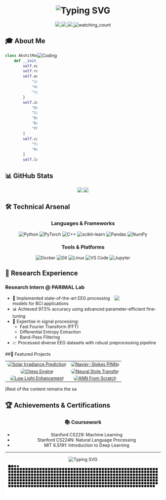 <div align="center">

# <img src="https://readme-typing-svg.demolab.com?font=Fira+Code&weight=600&size=28&duration=3000&pause=500&color=539BF5&center=true&vCenter=true&width=500&lines=Hi+%F0%9F%91%8B+I'm+Akshit+Manocha;ML+%26+AI+Enthusiast;Chemical+Engineering+Student" alt="Typing SVG" />

<a href="https://www.linkedin.com/in/akshit-manocha/">
  <img height="50" src="https://user-images.githubusercontent.com/46517096/166973395-19676cd8-f8ec-4abf-83ff-da8243505b82.png"/>
</a>
<a href="mailto:akshitmanocha37@gmail.com">
  <img height="50" src="https://user-images.githubusercontent.com/46517096/166973962-d05d145a-b6a0-4643-bd3d-5ac845679367.png"/>
</a>
<a href="https://github.com/akshitmanocha">
  <img height="50" src="https://user-images.githubusercontent.com/46517096/166974096-7aeecad4-483e-4c85-983f-f4b37b3f794e.png"/>
</a>

<img src="https://komarev.com/ghpvc/?username=akshitmanocha&color=blueviolet&style=for-the-badge" alt="watching_count" />

</div>

## 🎓 About Me

<img align="right" alt="Coding" width="400" src="https://gifdb.com/images/high/coding-function-animation-fe7t4gejurmtof8v.gif">


```python
class AkshitManocha:
    def __init__(self):
        self.name = "Akshit Manocha"
        self.role = "Deep Learning Researcher"
        self.education = {
            "institute": "IIT Roorkee",
            "major": "Chemical Engineering",
            "cgpa": 8.52
        }
        self.interests = [
            "Deep Learning",
            "Computer Vision",
            "Natural Language Processing",
            "Brain-Computer Interface",
            "Physics-Informed ML"
        ]
        self.currently_learning = [
            "Transformer Architectures",
            "Reinforcement Learning"
        ]
        self.looking_to_collaborate = True
```

## 📊 GitHub Stats

<div align="center">
  <img height="180em" src="https://github-readme-stats.vercel.app/api?username=akshitmanocha&show_icons=true&theme=tokyonight&hide_border=true" />
  <img height="180em" src="https://github-readme-streak-stats.herokuapp.com/?user=akshitmanocha&theme=tokyonight&hide_border=true" />
</div>

## 🛠️ Technical Arsenal

<div align="center">

### Languages & Frameworks
![Python](https://img.shields.io/badge/Python-FFD43B?style=for-the-badge&logo=python&logoColor=blue)
![PyTorch](https://img.shields.io/badge/PyTorch-EE4C2C?style=for-the-badge&logo=pytorch&logoColor=white)
![C++](https://img.shields.io/badge/C%2B%2B-00599C?style=for-the-badge&logo=c%2B%2B&logoColor=white)
![scikit-learn](https://img.shields.io/badge/scikit--learn-%23F7931E.svg?style=for-the-badge&logo=scikit-learn&logoColor=white)
![Pandas](https://img.shields.io/badge/pandas-%23150458.svg?style=for-the-badge&logo=pandas&logoColor=white)
![NumPy](https://img.shields.io/badge/numpy-%23013243.svg?style=for-the-badge&logo=numpy&logoColor=white)

### Tools & Platforms
![Docker](https://img.shields.io/badge/Docker-2CA5E0?style=for-the-badge&logo=docker&logoColor=white)
![Git](https://img.shields.io/badge/GIT-E44C30?style=for-the-badge&logo=git&logoColor=white)
![Linux](https://img.shields.io/badge/Linux-FCC624?style=for-the-badge&logo=linux&logoColor=black)
![VS Code](https://img.shields.io/badge/VSCode-0078D4?style=for-the-badge&logo=visual%20studio%20code&logoColor=white)
![Jupyter](https://img.shields.io/badge/Jupyter-F37626.svg?&style=for-the-badge&logo=Jupyter&logoColor=white)

</div>

## 🔬 Research Experience

### Research Intern @ PARIMAL Lab
<img align="right" width="150" src="https://cdn.dribbble.com/users/1118376/screenshots/3604186/developer-dribbble.gif" />

- 🧠 Implemented state-of-the-art EEG processing models for BCI applications
- 📊 Achieved 97.5% accuracy using advanced parameter-efficient fine-tuning
- 🔧 Expertise in signal processing:
  - Fast Fourier Transform (FFT)
  - Differential Entropy Extraction
  - Band-Pass Filtering
- 📈 Processed diverse EEG datasets with robust preprocessing pipeline

##🚀 Featured Projects
<div align="center"> 
  <table> 
    <tr> 
      <td align="center" style="border: none;"> 
        <a href="https://github.com/akshitmanocha/Solar-Irradiance-Prediction-Using-HMM" target="_blank"> 
          <img src="https://github-readme-stats.vercel.app/api/pin/?username=akshitmanocha&repo=Solar-Irradiance-Prediction-Using-HMM&theme=nord&hide_border=true&bg_color=0D1117&title_color=58A6FF&icon_color=58A6FF&text_color=58A6FF" alt="Solar Irradiance Prediction" style="transition: transform 0.3s ease; border-radius: 8px;" onmouseover="this.style.transform='scale(1.05)';" onmouseout="this.style.transform='scale(1)';"> 
        </a> 
      </td> 
      <td align="center" style="border: none;"> 
        <a href="https://github.com/akshitmanocha/Navier-Stokes-with-PINNs" target="_blank"> 
          <img src="https://github-readme-stats.vercel.app/api/pin/?username=akshitmanocha&repo=Navier-Stokes-with-PINNs&theme=nord&hide_border=true&bg_color=0D1117&title_color=58A6FF&icon_color=58A6FF&text_color=58A6FF" alt="Navier-Stokes PINNs" style="transition: transform 0.3s ease; border-radius: 8px;" onmouseover="this.style.transform='scale(1.05)';" onmouseout="this.style.transform='scale(1)';"> 
        </a> 
      </td> 
    </tr> 
    <tr> 
      <td align="center" style="border: none;"> 
        <a href="https://github.com/akshitmanocha/ChessEngine" target="_blank"> 
          <img src="https://github-readme-stats.vercel.app/api/pin/?username=akshitmanocha&repo=ChessEngine&theme=nord&hide_border=true&bg_color=0D1117&title_color=58A6FF&icon_color=58A6FF&text_color=58A6FF" alt="Chess Engine" style="transition: transform 0.3s ease; border-radius: 8px;" onmouseover="this.style.transform='scale(1.05)';" onmouseout="this.style.transform='scale(1)';"> 
        </a> 
      </td> 
      <td align="center" style="border: none;"> 
        <a href="https://github.com/akshitmanocha/Neural-Style-Transfer" target="_blank"> 
          <img src="https://github-readme-stats.vercel.app/api/pin/?username=akshitmanocha&repo=Neural-Style-Transfer&theme=nord&hide_border=true&bg_color=0D1117&title_color=58A6FF&icon_color=58A6FF&text_color=58A6FF" alt="Neural Style Transfer" style="transition: transform 0.3s ease; border-radius: 8px;" onmouseover="this.style.transform='scale(1.05)';" onmouseout="this.style.transform='scale(1)';"> 
        </a> 
      </td> 
    </tr> 
    <tr> 
      <td align="center" style="border: none;"> 
        <a href="https://github.com/akshitmanocha/Low-Light-Image-Denoiser" target="_blank"> 
          <img src="https://github-readme-stats.vercel.app/api/pin/?username=akshitmanocha&repo=Low-Light-Image-Denoiser&theme=nord&hide_border=true&bg_color=0D1117&title_color=58A6FF&icon_color=58A6FF&text_color=58A6FF" alt="Low Light Enhancement" style="transition: transform 0.3s ease; border-radius: 8px;" onmouseover="this.style.transform='scale(1.05)';" onmouseout="this.style.transform='scale(1)';"> 
        </a> 
      </td> 
      <td align="center" style="border: none;"> 
        <a href="https://github.com/akshitmanocha/ANN-from-scratch" target="_blank"> 
          <img src="https://github-readme-stats.vercel.app/api/pin/?username=akshitmanocha&repo=ANN-from-scratch&theme=nord&hide_border=true&bg_color=0D1117&title_color=58A6FF&icon_color=58A6FF&text_color=58A6FF" alt="ANN From Scratch" style="transition: transform 0.3s ease; border-radius: 8px;" onmouseover="this.style.transform='scale(1.05)';" onmouseout="this.style.transform='scale(1)';"> 
        </a> 
      </td> 
    </tr> 
  </table> 
</div>

[Rest of the content remains the sa

## 🏆 Achievements & Certifications

<div align="center">

### 📚 Coursework
- Stanford CS229: Machine Learning
- Stanford CS224N: Natural Language Processing
- MIT 6.S191: Introduction to Deep Learning

</div>

---

<div align="center">

<img src="https://readme-typing-svg.demolab.com?font=Fira+Code&pause=1000&color=539BF5&center=true&vCenter=true&width=435&lines=Thanks+for+visiting!;Let's+build+something+amazing+together!;Open+to+collaborations+and+opportunities!" alt="Typing SVG" />

<img src="https://raw.githubusercontent.com/Platane/snk/output/github-contribution-grid-snake.svg" />

</div>
